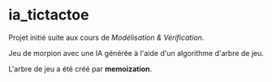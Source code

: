 # ia_tictactoe
Projet initié suite aux cours de *Modélisation & Vérification*.

Jeu de morpion avec une IA générée à l'aide d'un algorithme d'arbre de jeu.

L'arbre de jeu a été créé par **memoization**.
